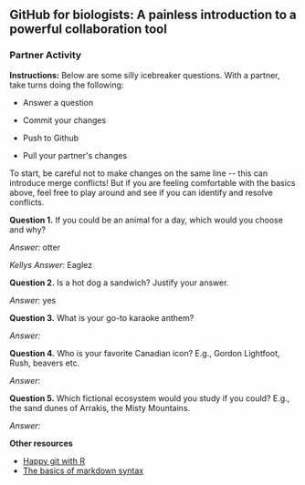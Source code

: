## GitHub for biologists: A painless introduction to a powerful collaboration tool

### Partner Activity

**Instructions:** Below are some silly icebreaker questions. With a partner, take turns doing the following:

-   Answer a question

-   Commit your changes

-   Push to Github

-   Pull your partner's changes

To start, be careful not to make changes on the same line -- this can introduce merge conflicts! But if you are feeling comfortable with the basics above, feel free to play around and see if you can identify and resolve conflicts.

**Question 1.** If you could be an animal for a day, which would you choose and why?

*Answer:* otter

*Kellys Answer*: Eaglez

**Question 2.** Is a hot dog a sandwich? Justify your answer.

*Answer:* yes

**Question 3.** What is your go-to karaoke anthem?

*Answer:*

**Question 4.** Who is your favorite Canadian icon? E.g., Gordon Lightfoot, Rush, beavers etc.

*Answer:*

**Question 5.** Which fictional ecosystem would you study if you could? E.g., the sand dunes of Arrakis, the Misty Mountains.

*Answer:*

**Other resources**

-   [Happy git with R](https://happygitwithr.com/)
-   [The basics of markdown syntax](https://rmarkdown.rstudio.com/authoring_basics.html)
